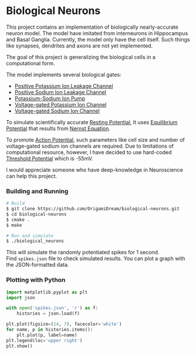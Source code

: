 # Biological Neurons

This project contains an implementation of biologically nearly-accurate neuron model. 
The model have imitated from interneurons in Hippocampus and Basal Ganglia.
Currently, the model only have the cell itself. Such things like synapses, dendrites and axons are not yet implemented.

The goal of this project is generalizing the biological cells in a computational form. 


The model implements several biological gates:
- [Positive Potassium Ion Leakage Channel](https://en.wikipedia.org/wiki/Potassium_channel)
- [Positive Sodium Ion Leakage Channel](https://en.wikipedia.org/wiki/Sodium_channel)
- [Potassium-Sodium Ion Pump](https://en.wikipedia.org/wiki/Sodium–potassium_pump)
- [Voltage-gated Potassium Ion Channel](https://en.wikipedia.org/wiki/Voltage-gated_potassium_channel)
- [Voltage-gated Sodium Ion Channel](https://en.wikipedia.org/wiki/Voltage-gated_ion_channel#Sodium_(Na+)_channels)

To simulate scientifically accurate [Resting Potential](https://en.wikipedia.org/wiki/Resting_potential), 
It uses [Equilibrium Potential](https://www.d.umn.edu/~jfitzake/Lectures/DMED/IonChannelPhysiology/MembranePotentials/EquilibriumPotentials.html) that results from [Nernst Equation](https://en.wikipedia.org/wiki/Nernst_equation).

To promote [Action Potential](https://en.wikipedia.org/wiki/Action_potential), such parameters like cell size and number of voltage-gated sodium ion channels are required.
Due to limitations of computational resource, however, I have decided to use hard-coded [Threshold Potential](https://en.wikipedia.org/wiki/Threshold_potential) which is -55mV.


I would appreciate someone who have deep-knowledge in Neuroscience can help this project.


### Building and Running

```bash
# Build
$ git clone https://github.com/OrigamiDream/biological-neurons.git
$ cd biological-neurons
$ cmake .
$ make

# Run and simulate
$ ./biological_neurons
```

This will simulate the randomly potentiated spikes for 1 second. <br>
Find `spikes.json` file to check simulated results. You can plot a graph with the JSON-formatted data.

### Plotting with Python
```python
import matplotlib.pyplot as plt
import json

with open('spikes.json', 'r') as f:
    histories = json.load(f)

plt.plot(figsize=(14, 7), facecolor='white')
for name, p in histories.items():
    plt.plot(p, label=name)
plt.legend(loc='upper right')
plt.show()
```
